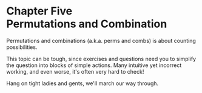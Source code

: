 # Chapter Five<br />Permutations and Combination

Permutations and combinations (a.k.a. perms and combs) is about counting possibilities.

This topic can be tough, since exercises and questions need you to simplify the question into blocks of simple actions. Many intuitive yet incorrect working, and even worse, it's often very hard to check!

Hang on tight ladies and gents, we'll march our way through.
